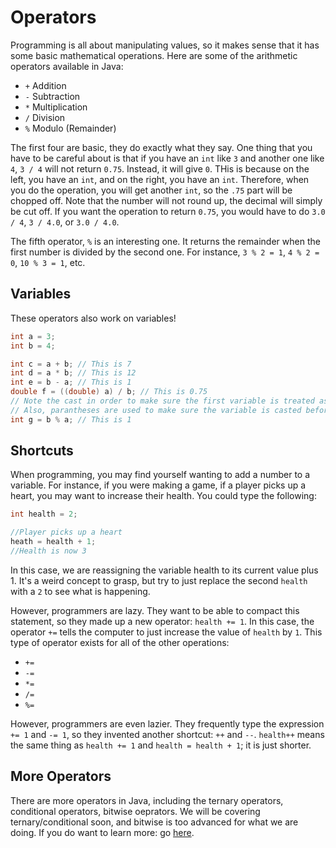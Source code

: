 # Operators

Programming is all about manipulating values, so it makes sense that it has some basic mathematical operations. Here are some of the arithmetic operators available in Java:

* `+`  Addition
* `-` Subtraction
* `*` Multiplication
* `/` Division
* `%` Modulo (Remainder)

The first four are basic, they do exactly what they say. One thing that you have to be careful about is that if you have an `int` like `3` and another one like `4`, `3 / 4` will not return `0.75`. Instead, it will give `0`. THis is because on the left, you have an `int`, and on the right, you have an `int`. Therefore, when you do the operation, you will get another `int`, so the `.75` part will be chopped off. Note that the number will not round up, the decimal will simply be cut off. If you want the operation to return `0.75`, you would have to do `3.0 / 4`, `3 / 4.0`, or `3.0 / 4.0`.

The fifth operator, `%` is an interesting one. It returns the remainder when the first number is divided by the second one. For instance, `3 % 2 = 1`, `4 % 2 = 0`, `10 % 3 = 1`, etc.

## Variables

These operators also work on variables!

```java
int a = 3;
int b = 4;

int c = a + b; // This is 7
int d = a * b; // This is 12
int e = b - a; // This is 1
double f = ((double) a) / b; // This is 0.75
// Note the cast in order to make sure the first variable is treated as a double
// Also, parantheses are used to make sure the variable is casted before the division takes place
int g = b % a; // This is 1
```

## Shortcuts

When programming, you may find yourself wanting to add a number to a variable. For instance, if you were making a game, if a player picks up a heart, you may want to increase their health. You could type the following:

```java
int health = 2;

//Player picks up a heart
heath = health + 1;
//Health is now 3
```

In this case, we are reassigning the variable health to its current value plus 1. It's a weird concept to grasp, but try to just replace the second `health` with a `2` to see what is happening.

However, programmers are lazy. They want to be able to compact this statement, so they made up a new operator: `health += 1`. In this case, the operator `+=` tells the computer to just increase the value of `health` by `1`. This type of operator exists for all of the other operations:

* `+=`
* `-=`
* `*=`
* `/=`
* `%=`

However, programmers are even lazier. They frequently type the expression `+= 1` and `-= 1`, so they invented another shortcut: `++` and `--`. `health++` means the same thing as `health += 1` and `health = health + 1`; it is just shorter.

## More Operators

There are more operators in Java, including the ternary operators, conditional operators, bitwise oeprators. We will be covering ternary/conditional soon, and bitwise is too advanced for what we are doing. If you do want to learn more: go [here](https://www.geeksforgeeks.org/operators-in-java/).